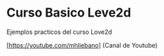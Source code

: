 # Curso Basico Leve2d
Ejemplos practicos del curso Love2d

[https://youtube.com/mhliebano] (Canal de Youtube)


